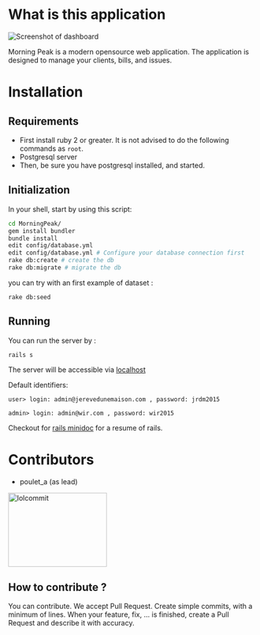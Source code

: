 # What is this application

![Screenshot of dashboard](https://transfer.sh/uQ57h/morningpeak-screenshot.png)

Morning Peak is a modern opensource web application.
The application is designed to manage your clients, bills, and issues.


# Installation

## Requirements

- First install ruby 2 or greater. It is not advised to do the following commands as ``root``.
- Postgresql server
- Then, be sure you have postgresql installed, and started.

## Initialization

In your shell, start by using this script:
```bash
cd MorningPeak/
gem install bundler
bundle install
edit config/database.yml
edit config/database.yml # Configure your database connection first
rake db:create # create the db
rake db:migrate # migrate the db
```

you can try with an first example of dataset :
```
rake db:seed
```

## Running

You can run the server by :
```
rails s
```

The server will be accessible via [localhost](http://localhost:3000)

Default identifiers:

``user> login: admin@jerevedunemaison.com , password: jrdm2015``

``admin> login: admin@wir.com , password: wir2015``

Checkout for [rails minidoc](RailsMinidoc.md) for a resume of rails.


# Contributors

- poulet_a (as lead)
<img alt="lolcommit" src="https://pbs.twimg.com/media/CJ_ErJ2W8AAdev3.jpg" width="200" height="150" />

## How to contribute ?

You can contribute. We accept Pull Request. Create simple commits, with a minimum of lines.
When your feature, fix, ... is finished, create a Pull Request and describe it with accuracy.
